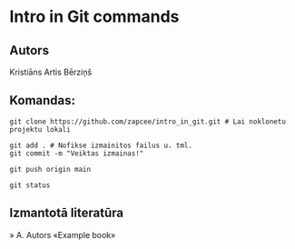 # Intro in Git commands
## Autors
Kristiāns Artis Bērziņš




## Komandas:
```
git clone https://github.com/zapcee/intro_in_git.git # Lai noklonetu projektu lokali

git add . # Nofikse izmainitos failus u. tml.
git commit -m "Veiktas izmainas!"

git push origin main

git status
```



## Izmantotā literatūra
» A. Autors «Example book»
